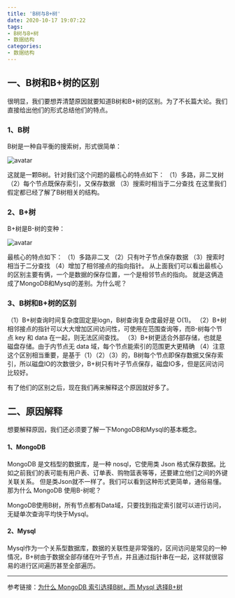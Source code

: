 ```yaml
---
title: 'B树与B+树'
date: 2020-10-17 19:07:22
tags: 
- B树与B+树
- 数据结构
categories: 
- 数据结构
---
```

## 一、B树和B+树的区别
很明显，我们要想弄清楚原因就要知道B树和B+树的区别。为了不长篇大论。我们直接给出他们的形式总结他们的特点。

### 1、B树
B树是一种自平衡的搜索树，形式很简单：

<!--more-->

![avatar](/picture/b_tree.png)

这就是一颗B树。针对我们这个问题的最核心的特点如下：
（1）多路，非二叉树
（2）每个节点既保存索引，又保存数据
（3）搜索时相当于二分查找
在这里我们假定都已经了解了B树相关的结构。


### 2、B+树
B+树是B-树的变种：

![avatar](/picture/b+_tree.png)

最核心的特点如下：
（1）多路非二叉
（2）只有叶子节点保存数据
（3）搜索时相当于二分查找
（4）增加了相邻接点的指向指针。
从上面我们可以看出最核心的区别主要有俩，一个是数据的保存位置，一个是相邻节点的指向。
就是这俩造成了MongoDB和Mysql的差别。为什么呢？

### 3、B树和B+树的区别
（1）B+树查询时间复杂度固定是logn，B树查询复杂度最好是 O(1)。
（2）B+树相邻接点的指针可以大大增加区间访问性，可使用在范围查询等，而B-树每个节点 key 和 data 在一起，则无法区间查找。
（3）B+树更适合外部存储，也就是磁盘存储。由于内节点无 data 域，每个节点能索引的范围更大更精确
（4）注意这个区别相当重要，是基于（1）（2）（3）的，B树每个节点即保存数据又保存索引，所以磁盘IO的次数很少，B+树只有叶子节点保存，磁盘IO多，但是区间访问比较好。

有了他们的区别之后，现在我们再来解释这个原因就好多了。

## 二、原因解释
想要解释原因，我们还必须要了解一下MongoDB和Mysql的基本概念。

#### 1、MongoDB
MongoDB 是文档型的数据库，是一种 nosql，它使用类 Json 格式保存数据。比如之前我们的表可能有用户表、订单表、购物篮表等等，还要建立他们之间的外键关联关系。
但是类Json就不一样了。我们可以看到这种形式更简单，通俗易懂。那为什么 MongoDB 使用B-树呢？

MongoDB使用B树，所有节点都有Data域，只要找到指定索引就可以进行访问，无疑单次查询平均快于Mysql。

#### 2、Mysql
Mysql作为一个关系型数据库，数据的关联性是非常强的，区间访问是常见的一种情况，B+树由于数据全部存储在叶子节点，并且通过指针串在一起，这样就很容易的进行区间遍历甚至全部遍历。

******
参考链接：[为什么 MongoDB 索引选择B树，而 Mysql 选择B+树](https://zhuanlan.zhihu.com/p/102628897)  